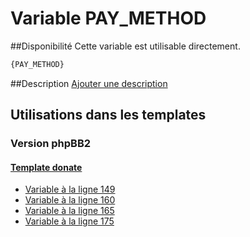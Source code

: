 # Variable PAY_METHOD

##Disponibilité
Cette variable est utilisable directement.

```html
{PAY_METHOD}
```

##Description
[Ajouter une description](https://fa-tvars.appspot.com/var/PAY_METHOD)

## Utilisations dans les templates

### Version phpBB2

#### [Template donate](subsilver/donate.md#readme)
* [Variable &agrave; la ligne 149](../subsilver/donate.tpl#L149)
* [Variable &agrave; la ligne 160](../subsilver/donate.tpl#L160)
* [Variable &agrave; la ligne 165](../subsilver/donate.tpl#L165)
* [Variable &agrave; la ligne 175](../subsilver/donate.tpl#L175)